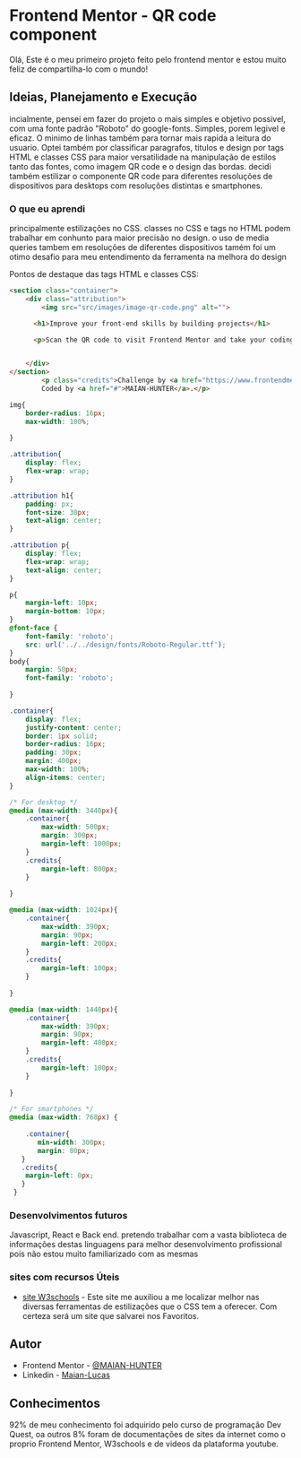 # Frontend Mentor - QR code component

Olá, Este é o meu primeiro projeto feito pelo frontend mentor e estou muito feliz de compartilha-lo com o mundo!

## Ideias, Planejamento e Execução
incialmente, pensei em fazer do projeto o mais simples e objetivo possivel, com uma fonte padrão "Roboto" do google-fonts. Simples, porem legivel e eficaz. O minimo de linhas também para tornar mais rapida a leitura do usuario. Optei também por classificar paragrafos, titulos e design por tags HTML e classes CSS para maior versatilidade na manipulação de estilos tanto das fontes, como imagem QR code e o design das bordas. decidi também estilizar o componente QR code para diferentes resoluções de dispositivos para desktops com resoluções distintas e smartphones.

### O que eu aprendi

principalmente estilizações no CSS. classes no CSS e tags no HTML podem trabalhar em conhunto para maior precisão no  design. o uso de media queries tambem em resoluções de diferentes dispositivos tamém foi um otimo desafio para meu entendimento da ferramenta na melhora do design

Pontos de destaque das tags HTML e classes CSS:

```html
<section class="container">
    <div class="attribution">
        <img src="src/images/image-qr-code.png" alt="">

      <h1>Improve your front-end skills by building projects</h1>

      <p>Scan the QR code to visit Frontend Mentor and take your coding skills to the next level</p>


    </div>
</section>
        <p class="credits">Challenge by <a href="https://www.frontendmentor.io?ref=challenge" target="_blank">Frontend Mentor</a>. 
        Coded by <a href="#">MAIAN-HUNTER</a>.</p>
```
```css
img{
    border-radius: 16px;
    max-width: 100%;
    
}

.attribution{
    display: flex;
    flex-wrap: wrap;
}

.attribution h1{
    padding: px;
    font-size: 30px;
    text-align: center;
}

.attribution p{
    display: flex;
    flex-wrap: wrap;
    text-align: center;
}

p{
    margin-left: 10px;
    margin-bottom: 10px;
}
@font-face {
    font-family: 'roboto';
    src: url('../../design/fonts/Roboto-Regular.ttf');
}
body{
    margin: 50px;
    font-family: 'roboto';
    
}

.container{
    display: flex;
    justify-content: center;
    border: 1px solid;
    border-radius: 16px;
    padding: 30px;
    margin: 400px;
    max-width: 100%;
    align-items: center;
}

/* For desktop */
@media (max-width: 3440px){
    .container{
        max-width: 500px;
        margin: 300px;
        margin-left: 1000px;
    }
    .credits{
        margin-left: 800px;
    }
    
}

@media (max-width: 1024px){
    .container{
        max-width: 390px;
        margin: 90px;
        margin-left: 200px;
    }
    .credits{
        margin-left: 100px;
    }
    
}

@media (max-width: 1440px){
    .container{
        max-width: 390px;
        margin: 90px;
        margin-left: 400px;
    }
    .credits{
        margin-left: 100px;
    }
    
}

/* For smartphones */
@media (max-width: 768px) {
    
    .container{
       min-width: 300px;
       margin: 80px;
   }
   .credits{
    margin-left: 0px;
   }
 }
```
### Desenvolvimentos futuros
Javascript, React e Back end. pretendo trabalhar com a vasta biblioteca de informações destas linguagens para melhor desenvolvimento profissional pois não estou muito familiarizado com as mesmas  

### sites com recursos Úteis

- [site W3schools](https://www.w3schools.com/css/css_rwd_intro.asp) - Este site me auxiliou a me localizar melhor nas diversas ferramentas de estilizações que o CSS tem a oferecer. Com certeza será um site que salvarei nos Favoritos.

## Autor
- Frontend Mentor - [@MAIAN-HUNTER](https://www.frontendmentor.io/profile/MAIAN-HUNTER)
- Linkedin - [Maian-Lucas](https://www.linkedin.com/in/maian-lucas-1a796026a/)

## Conhecimentos
92% de meu conhecimento foi adquirido pelo curso de programação Dev Quest, oa outros 8% foram de documentações de sites da internet como o proprio Frontend Mentor, W3schools e de videos da plataforma youtube.